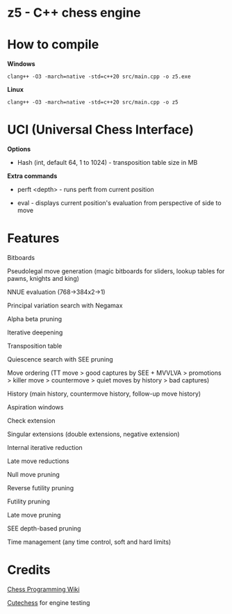 # z5 - C++ chess engine

# How to compile

**Windows**

```clang++ -O3 -march=native -std=c++20 src/main.cpp -o z5.exe```

**Linux**

```clang++ -O3 -march=native -std=c++20 src/main.cpp -o z5```

# UCI (Universal Chess Interface)

**Options**

- Hash (int, default 64, 1 to 1024) - transposition table size in MB

**Extra commands**

- perft \<depth\> - runs perft from current position

- eval - displays current position's evaluation from perspective of side to move

# Features

Bitboards

Pseudolegal move generation (magic bitboards for sliders, lookup tables for pawns, knights and king)

NNUE evaluation (768->384x2->1)

Principal variation search with Negamax

Alpha beta pruning

Iterative deepening

Transposition table

Quiescence search with SEE pruning

Move ordering (TT move > good captures by SEE + MVVLVA > promotions > killer move > countermove > quiet moves by history > bad captures)

History (main history, countermove history, follow-up move history)

Aspiration windows

Check extension

Singular extensions (double extensions, negative extension)

Internal iterative reduction

Late move reductions

Null move pruning

Reverse futility pruning

Futility pruning

Late move pruning

SEE depth-based pruning

Time management (any time control, soft and hard limits)

# Credits

[Chess Programming Wiki](https://www.chessprogramming.org/)

[Cutechess](https://github.com/cutechess/cutechess) for engine testing

